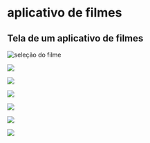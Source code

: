 # aplicativo de filmes
## Tela de um aplicativo de filmes

![seleção do filme](https://github.com/evandrosilva558/AppInterfaceFilmes/blob/master/Screenshot_20210530-164607.png)

![](https://github.com/evandrosilva558/AppInterfaceFilmes/blob/master/Screenshot_20210530-164621.png)

![](https://github.com/evandrosilva558/AppInterfaceFilmes/blob/master/Screenshot_20210530-164627.png)

![](https://github.com/evandrosilva558/AppInterfaceFilmes/blob/master/Screenshot_20210530-164635.png)

![](https://github.com/evandrosilva558/AppInterfaceFilmes/blob/master/Screenshot_20210530-164643.png)

![](https://github.com/evandrosilva558/AppInterfaceFilmes/blob/master/Screenshot_20210530-164649.png)

![](https://github.com/evandrosilva558/AppInterfaceFilmes/blob/master/Screenshot_20210530-165324.png)
